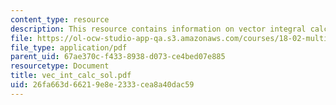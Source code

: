 ```yaml
---
content_type: resource
description: This resource contains information on vector integral calculus in space.
file: https://ol-ocw-studio-app-qa.s3.amazonaws.com/courses/18-02-multivariable-calculus-spring-2006/26fa663d66219e8e2333cea8a40dac59_vec_int_calc_sol.pdf
file_type: application/pdf
parent_uid: 67ae370c-f433-8938-d073-ce4bed07e885
resourcetype: Document
title: vec_int_calc_sol.pdf
uid: 26fa663d-6621-9e8e-2333-cea8a40dac59
---
```

